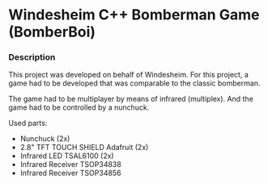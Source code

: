 # Windesheim C++ Bomberman Game  (BomberBoi)

### Description

This project was developed on behalf of Windesheim. For this project, a game had to be developed that was comparable to the classic bomberman.

The game had to be multiplayer by means of infrared (multiplex). And the game had to be controlled by a nunchuck.

Used parts:
- Nunchuck (2x)
- 2.8" TFT TOUCH SHIELD Adafruit (2x)
- Infrared LED TSAL6100 (2x)
- Infrared Receiver TSOP34838
- Infrared Receiver TSOP34856
